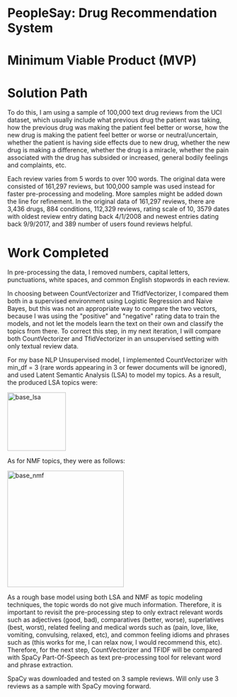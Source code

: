 # PeopleSay: Drug Recommendation System

# Minimum Viable Product (MVP)

# Solution Path

To do this, I am using a sample of 100,000 text drug reviews from the UCI dataset, which usually include what previous drug the patient was taking, how the previous drug was making the patient feel better or worse, how the new drug is making the patient feel better or worse or neutral/uncertain, whether the patient is having side effects due to new drug, whether the new drug is making a difference, whether the drug is a miracle, whether the pain associated with the drug has subsided or increased, general bodily feelings and complaints, etc. 

Each review varies from 5 words to over 100 words. The original data were consisted of 161,297 reviews, but 100,000 sample was used instead for faster pre-processing and modeling. More samples might be added down the line for refinement. In the original data of 161,297 reviews, there are 3,436 drugs, 884 conditions, 112,329 reviews, rating scale of 10, 3579 dates with oldest review entry dating back 4/1/2008 and newest entries dating back 9/9/2017, and 389 number of users found reviews helpful. 

# Work Completed

In pre-processing the data, I removed numbers, capital letters, punctuations, white spaces, and common English stopwords in each review.

In choosing between CountVectorizer and TfidfVectorizer, I compared them both in a supervised environment using Logistic Regression and Naive Bayes, but this was not an appropriate way to compare the two vectors, because I was using the "positive" and "negative" rating data to train the models, and not let the models learn the text on their own and classify the topics from there. To correct this step, in my next iteration, I will compare both CountVectorizer and TfidVectorizer in an unsupervised setting with only textual review data. 

For my base NLP Unsupervised model, I implemented CountVectorizer with min_df = 3 (rare words appearing in 3 or fewer documents will be ignored), and used Latent Semantic Analysis (LSA) to model my topics. As a result, the produced LSA topics were:

<img width="132" alt="base_lsa" src="https://user-images.githubusercontent.com/67651332/162654061-a71dcfde-c9eb-4c07-a5c4-4db22bed0f76.PNG">

As for NMF topics, they were as follows:

<img width="263" alt="base_nmf" src="https://user-images.githubusercontent.com/67651332/162654089-09a25d86-eac1-4ae3-a5e8-b73b41d2815c.PNG">

As a rough base model using both LSA and NMF as topic modeling techniques, the topic words do not give much information. Therefore, it is important to revisit the pre-processing step to only extract relevant words such as adjectives (good, bad), comparatives (better, worse), superlatives (best, worst), related feeling and medical words such as (pain, love, like, vomiting, convulsing, relaxed, etc), and common feeling idioms and phrases such as (this works for me, I can relax now, I would recommend this, etc). Therefore, for the next step, CountVectorizer and TFIDF will be compared with SpaCy Part-Of-Speech as text pre-processing tool for relevant word and phrase extraction. 

SpaCy was downloaded and tested on 3 sample reviews. Will only use 3 reviews as a sample with SpaCy moving forward. 

